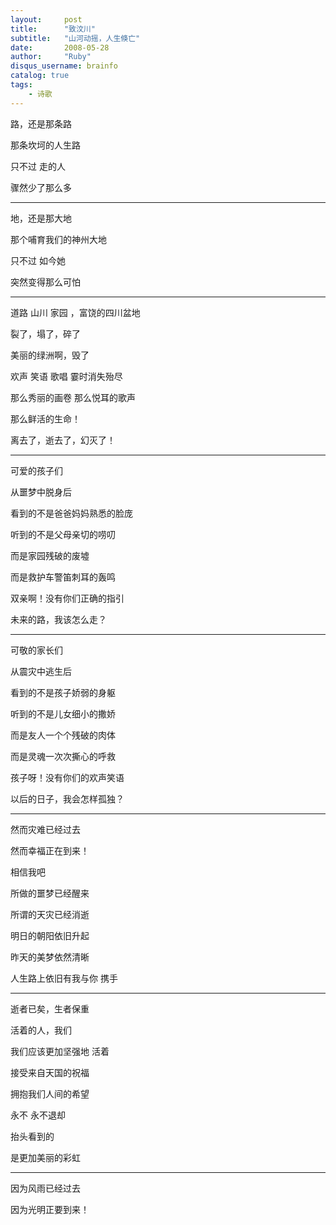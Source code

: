 ```yaml
---
layout:     post
title:      "致汶川"
subtitle:   "山河动摇，人生倏亡"
date:       2008-05-28
author:     "Ruby"
disqus_username: brainfo
catalog: true
tags:
    - 诗歌
---
```


路，还是那条路

那条坎坷的人生路

只不过 走的人

骤然少了那么多

---

地，还是那大地

那个哺育我们的神州大地

只不过 如今她

突然变得那么可怕

---

道路 山川 家园 ，富饶的四川盆地

裂了，塌了，碎了

美丽的绿洲啊，毁了

欢声 笑语 歌唱 霎时消失殆尽

那么秀丽的画卷 那么悦耳的歌声

那么鲜活的生命！

离去了，逝去了，幻灭了！

---

可爱的孩子们

从噩梦中脱身后

看到的不是爸爸妈妈熟悉的脸庞

听到的不是父母亲切的唠叨

而是家园残破的废墟

而是救护车警笛刺耳的轰鸣

双亲啊！没有你们正确的指引

未来的路，我该怎么走？

---

可敬的家长们

从震灾中逃生后

看到的不是孩子娇弱的身躯

听到的不是儿女细小的撒娇

而是友人一个个残破的肉体

而是灵魂一次次撕心的呼救

孩子呀！没有你们的欢声笑语

以后的日子，我会怎样孤独？

---

然而灾难已经过去

然而幸福正在到来！

相信我吧

所做的噩梦已经醒来

所谓的天灾已经消逝

明日的朝阳依旧升起

昨天的美梦依然清晰

人生路上依旧有我与你 携手

---

逝者已矣，生者保重

活着的人，我们

我们应该更加坚强地 活着

接受来自天国的祝福

拥抱我们人间的希望

永不 永不退却

抬头看到的

是更加美丽的彩虹

---

因为风雨已经过去

因为光明正要到来！
